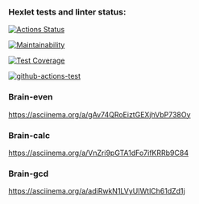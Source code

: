 ### Hexlet tests and linter status:

[![Actions Status](https://github.com/aRumakin/frontend-project-lvl1/workflows/hexlet-check/badge.svg)](https://github.com/aRumakin/frontend-project-lvl1/actions)

[![Maintainability](https://api.codeclimate.com/v1/badges/a99a88d28ad37a79dbf6/maintainability)](https://codeclimate.com/github/codeclimate/codeclimate/maintainability)

[![Test Coverage](https://api.codeclimate.com/v1/badges/a99a88d28ad37a79dbf6/test_coverage)](https://codeclimate.com/github/codeclimate/codeclimate/test_coverage)

[![github-actions-test](https://github.com/aRumakin/frontend-project-lvl1/actions/workflows/github-linter-test.yml/badge.svg?branch=main&event=push)](https://github.com/aRumakin/frontend-project-lvl1/actions/workflows/github-linter-test.yml)

### Brain-even

https://asciinema.org/a/gAv74QRoEiztGEXjhVbP738Oy

### Brain-calc

https://asciinema.org/a/VnZri9pGTA1dFo7ifKRRb9C84

### Brain-gcd

https://asciinema.org/a/adiRwkN1LVyUIWtlCh61dZd1j
